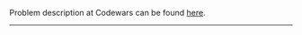 Problem description at Codewars can be found
[here](https://www.codewars.com/kata/5763bb0af716cad8fb000580/train/python).

-------------


